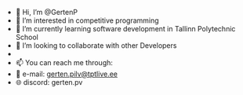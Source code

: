 - 👋 Hi, I’m @GertenP
- 👀 I’m interested in competitive programming
- 🌱 I’m currently learning software development in Tallinn Polytechnic School
- 💞️ I’m looking to collaborate with other Developers
- 
- 📫 You can reach me through:
- 📧 e-mail: gerten.pilv@tptlive.ee
- 🌐 discord: gerten.pv
